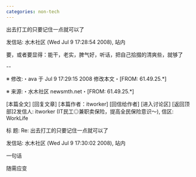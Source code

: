 ```yaml
---
categories: non-tech
---
```

出去打工的只要记住一点就可以了

发信站: 水木社区 (Wed Jul  9 17:28:54 2008), 站内





要，或者要显得：能干，老实，脾气好，听话，把自己拾掇的清爽些，就够了



--



※ 修改:・ava 于 Jul  9 17:29:15 2008 修改本文・[FROM: 61.49.25.*]

※ 来源:・水木社区 newsmth.net・[FROM: 61.49.25.*]



[本篇全文] [回复文章] [本篇作者：itworker] [回信给作者] [进入讨论区] [返回顶部]2发信人: itworker (IT民工◎兼职卖保险，提高全民保险意识～), 信区: WorkLife

标  题: Re: 出去打工的只要记住一点就可以了

发信站: 水木社区 (Wed Jul  9 17:30:02 2008), 站内



一句话

随需应变

